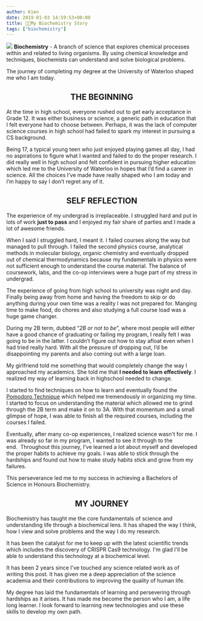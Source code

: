 ```yaml
---
author: Kien
date: 2019-01-03 14:59:53+00:00
title: 👨‍🔬My Biochemistry Story
tags: ["biochemistry"]
---
```


![](https://images.unsplash.com/photo-1532187863486-abf9dbad1b69?ixlib=rb-1.2.1&ixid=eyJhcHBfaWQiOjEyMDd9&auto=format&fit=crop&w=1950&q=80)
**Biochemistry** - A branch of science that explores chemical processes within and related to living organisms. By using chemical knowledge and techniques, biochemists can understand and solve biological problems.

The journey of completing my degree at the University of Waterloo shaped me who I am today.

#### <center><h2>**THE BEGINNING**</h2></center>

At the time in high school, everyone rushed out to get early acceptance in Grade 12. It was either business or science, a generic path in education that I felt everyone had to choose between. Perhaps, it was the lack of computer science courses in high school had failed to spark my interest in pursuing a CS background.

Being 17, a typical young teen who just enjoyed playing games all day, I had no aspirations to figure what I wanted and failed to do the proper research. I did really well in high school and felt confident in pursuing higher education which led me to the University of Waterloo in hopes that I’d find a career in science. All the choices I’ve made have really shaped who I am today and I’m happy to say I don’t regret any of it.

#### <center><h2>**SELF REFLECTION**</h2></center>

The experience of my undergrad is irreplaceable. I struggled hard and put in lots of work **just to pass** and I enjoyed my fair share of parties and I made a lot of awesome friends.

When I said I struggled hard, I meant it. I failed courses along the way but managed to pull through. I failed the second physics course, analytical methods in molecular biology, organic chemistry and eventually dropped out of chemical thermodynamics because my fundamentals in physics were not sufficient enough to understand the course material. The balance of coursework, labs, and the co-op interviews were a huge part of my stress in undergrad.

The experience of going from high school to university was night and day. Finally being away from home and having the freedom to skip or do anything during your own time was a reality I was not prepared for. Manging time to make food, do chores and also studying a full course load was a huge game changer.

During my 2B term, dubbed “_2B or not to be_”, where most people will either have a good chance of graduating or failing my program, I really felt I was going to be in the latter. I couldn’t figure out how to stay afloat even when I had tried really hard. With all the pressure of dropping out, I’d be disappointing my parents and also coming out with a large loan.

My girlfriend told me something that would completely change the way I approached my academics. She told me that **I needed to learn effectively**. I realized my way of learning back in highschool needed to change.

I started to find techniques on how to learn and eventually found the [Pomodoro Technique](/022-pomodoro-technique/) which helped me tremendously in organizing my time. I started to focus on understanding the material which allowed me to grind through the 2B term and make it on to 3A. With that momentum and a small glimpse of hope, I was able to finish all the required courses, including the courses I failed.

Eventually, after many co-op experiences, I realized science wasn't for me. I was already so far in my program, I wanted to see it through to the end.  Throughout this journey, I’ve learned a lot about myself and developed the proper habits to achieve my goals. I was able to stick through the hardships and found out how to make study habits stick and grow from my failures.

This perseverance led me to my success in achieving a Bachelors of Science in Honours Biochemistry.

#### <center><h2>**MY JOURNEY**</h2></center>

Biochemistry has taught me the core fundamentals of science and understanding life through a biochemical lens. It has shaped the way I think, how I view and solve problems and the way I do my research.

It has been the catalyst for me to keep up with the latest scientific trends which includes the discovery of CRISPR Cas9 technology. I'm glad I'll be able to understand this technology at a biochemical level.

It has been 2 years since I've touched any science related work as of writing this post. It has given me a deep appreciation of the science academia and their contributions to improving the quality of human life.

My degree has laid the fundamentals of learning and persevering through hardships as it arises. It has made me become the person who I am, a life long learner. I look forward to learning new technologies and use these skills to develop my own path.
